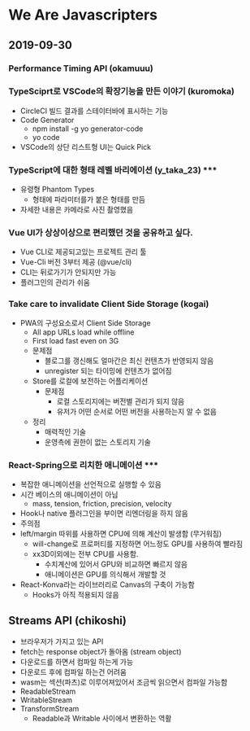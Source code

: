 # We Are Javascripters

## 2019-09-30

### Performance Timing API (okamuuu)

### TypeSciprt로 VSCode의 확장기능을 만든 이야기 (kuromoka)

- CircleCI 빌드 결과를 스테이터바에 표시하는 기능
- Code Generator
  - npm install -g yo generator-code
  - yo code
- VSCode의 상단 리스트형 UI는 Quick Pick

### TypeScript에 대한 형태 레벨 바리에이션 (y_taka_23) \*\*\*

- 유령형 Phantom Types
  - 형태에 파라미터를가 붙은 형태를 만듬
- 자세한 내용은 카메라로 사진 촬영했음

### Vue UI가 상상이상으로 편리했던 것을 공유하고 싶다.

- Vue CLI로 제공되고있는 프로젝트 관리 툴
- Vue-Cli 버전 3부터 제공 (@vue/cli)
- CLI는 뒤로가기가 안되지만 가능
- 플러그인의 관리가 쉬움

### Take care to invalidate Client Side Storage (kogai)

- PWA의 구성요소로서 Client Side Storage
  - All app URLs load while offline
  - First load fast even on 3G
  - 문제점
    - 블로그를 갱신해도 얼마간은 최신 컨텐츠가 반영되지 않음
    - unregister 되는 타이밍에 컨텐츠가 없어짐
  - Store를 로컬에 보전하는 어플리케이션
    - 문제점
      - 로컬 스토리지에는 버전별 관리가 되지 않음
      - 유저가 어떤 순서로 어떤 버전을 사용하는지 알 수 없음
  - 정리
    - 매력적인 기술
    - 운영측에 권한이 없는 스토리지 기술

### React-Spring으로 리치한 애니메이션 \*\*\*

- 복잡한 애니메이션을 선언적으로 실행할 수 있음
- 시간 베이스의 애니메이션이 아님
  - mass, tension, friction, precision, velocity
- Hook나 native 플러그인을 부이면 리엔더링을 하지 않음
- 주의점
- left/margin 따위를 사용하면 CPU에 의해 계산이 발생함 (무거워짐)
  - will-change로 프로퍼티를 지정하면 어느정도 GPU를 사용하여 빨라짐
  - xx3D이외에는 전부 CPU를 사용함.
    - 수치계산에 있어서 GPU와 비교하면 빠르지 않음
    - 애니메이션은 GPU를 의식해서 개발할 것
- React-Konva라는 라이브러리로 Canvas의 구축이 가능함
  - Hooks가 아직 적용되지 않음

## Streams API (chikoshi)

- 브라우저가 가지고 있는 API
- fetch는 response object가 돌아옴 (stream object)
- 다운로드를 하면서 컴파일 하는게 가능
- 다운로드 후에 컴파일 하는건 어려움
- wasm는 섹션(파츠)로 이루어져있어서 조금씩 읽으면서 컴파일 가능함
- ReadableStream
- WritableStream
- TransformStream
  - Readable과 Writable 사이에서 변환하는 역활
